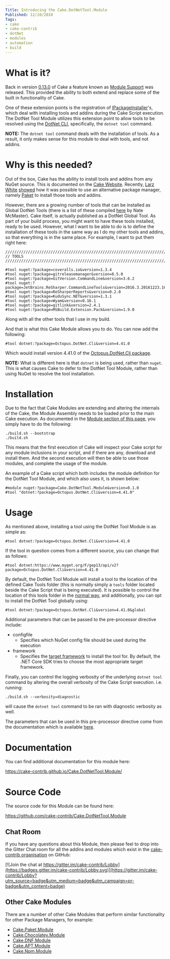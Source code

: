 ```yaml
---
Title: Introducing the Cake.DotNetTool.Module
Published: 12/10/2018
Tags:
- cake
- cake-contrib
- dotNet
- modules
- automation
- build
---
```


# What is it?

Back in version [0.13.0](https://github.com/cake-build/cake/releases/tag/v0.13.0) of Cake a feature known as [Module Support](https://github.com/cake-build/cake/issues/646) was released.  This provided the ability to both extend and replace some of the built in functionality of Cake.

One of these extension points is the registration of [IPackageInstaller](http://cakebuild.net/api/Cake.Core.Packaging/IPackageInstaller/)'s, which deal with installing tools and addins during the Cake Script execution.  The DotNet Tool Module utilizes this extension point to allow tools to be resolved using the [DotNet CLI](https://docs.microsoft.com/en-us/dotnet/core/tools/dotnet-tool-install), specifically, the `dotnet tool` command.

**NOTE:** The `dotnet tool` command deals with the installation of tools.  As a result, it only makes sense for this module to deal with tools, and not addins.

# Why is this needed?

Out of the box, Cake has the ability to install tools and addins from any NuGet source.  This is documented on the [Cake Website](http://cakebuild.net/docs/fundamentals/preprocessor-directives).  Recently, [Larz White](https://github.com/larzw) [showed](http://cakebuild.net/blog/2017/01/cake-paket) how it was possible to use an alternative package manager, namely [Paket](https://fsprojects.github.io/Paket/) to install those tools and addins.

However, there are a growing number of tools that can be installed as Global DotNet Tools (there is a list of these compiled [here](https://github.com/natemcmaster/dotnet-tools) by Nate McMaster).  Cake itself, is actually published as a DotNet Global Tool.  As part of your build process, you might want to have these tools installed, ready to be used.  However, what I want to be able to do is to define the installation of these tools in the same way as I do my other tools and addins, so that everything is in the same place.  For example, I want to put them right here:

```
///////////////////////////////////////////////////////////////////////////////
// TOOLS
///////////////////////////////////////////////////////////////////////////////

#tool nuget:?package=coveralls.io&version=1.3.4
#tool nuget:?package=gitreleasemanager&version=0.5.0
#tool nuget:?package=GitVersion.CommandLine&version=3.6.2
#tool nuget:?package=JetBrains.ReSharper.CommandLineTools&version=2016.3.20161223.160402
#tool nuget:?package=ReSharperReports&version=0.2.0
#tool nuget:?package=KuduSync.NET&version=1.3.1
#tool nuget:?package=Wyam&version=0.16.1
#tool nuget:?package=gitlink&version=2.4.1
#tool nuget:?package=MSBuild.Extension.Pack&version=1.9.0
```

Along with all the other tools that I use in my build.

And that is what this Cake Module allows you to do.  You can now add the following:

```
#tool dotnet:?package=Octopus.DotNet.Cli&version=4.41.0
```

Which would install version 4.41.0 of the [Octopus.DotNet.Cli package](https://www.nuget.org/packages/Octopus.DotNet.Cli/4.41.0).

**NOTE:** What is different here is that `dotnet` is being used, rather than `nuget`.  This is what causes Cake to defer to the DotNet Tool Module, rather than using NuGet to resolve the tool installation.

# Installation

Due to the fact that Cake Modules are extending and altering the internals of the Cake, the Module Assembly needs to be loaded prior to the main Cake execution.  As documented in the [Module section of this page](https://cakebuild.net/docs/fundamentals/preprocessor-directives), you simply have to do the following:

```
./build.sh --bootstrap
./build.sh
```

This means that the first execution of Cake will inspect your Cake script for any module inclusions in your script, and if there are any, download and install them.  And the second execution will then be able to use those modules, and complete the usage of the module.

An example of a Cake script which both includes the module definition for the DotNet Tool Module, and which also uses it, is shown below:

```
#module nuget:?package=Cake.DotNetTool.Module&version=0.1.0
#tool "dotnet:?package=Octopus.DotNet.Cli&version=4.41.0"
```

# Usage

As mentioned above, installing a tool using the DotNet Tool Module is as simple as:

```
#tool dotnet:?package=Octopus.DotNet.Cli&version=4.41.0
```

If the tool in question comes from a different source, you can change that as follows:

```
#tool dotnet:https://www.myget.org/F/gep13/api/v2?package=Octopus.DotNet.Cli&version=4.41.0
```

By default, the DotNet Tool Module will install a tool to the location of the defined Cake Tools folder (this is normally simply a `tools` folder located beside the Cake Script that is being executed).  It is possible to control the location of this tools folder in the [normal way](https://cakebuild.net/docs/fundamentals/default-configuration-values), and additionally, you can opt to install the DotNet Tool globally using:

```
#tool dotnet:?package=Octopus.DotNet.Cli&version=4.41.0&global
```

Additional parameters that can be passed to the pre-processor directive include:

* configfile
  * Specifies which NuGet config file should be used during the execution
* framework
  * Specifies the [target framework](https://docs.microsoft.com/en-us/dotnet/standard/frameworks) to install the tool for. By default, the .NET Core SDK tries to choose the most appropriate target framework.

Finally, you can control the logging verbosity of the underlying `dotnet tool` command by altering the overall verbosity of the Cake Script execution.  i.e. running:

```
./build.sh --verbosity=diagnostic
```

will cause the `dotnet tool` command to be ran with diagnostic verbosity as well.

The parameters that can be used in this pre-processor directive come from the documentation which is available [here](https://docs.microsoft.com/en-us/dotnet/core/tools/dotnet-tool-install).

# Documentation

You can find additional documentation for this module here:

https://cake-contrib.github.io/Cake.DotNetTool.Module/

# Source Code

The source code for this Module can be found here:

https://github.com/cake-contrib/Cake.DotNetTool.Module

## Chat Room

If you have any questions about this Module, then please feel to drop into the Gitter Chat room for all the addins and modules which exist in the [cake-contrib organisation](https://github.com/cake-contrib) on GitHub:

[![Join the chat at https://gitter.im/cake-contrib/Lobby](https://badges.gitter.im/cake-contrib/Lobby.svg)](https://gitter.im/cake-contrib/Lobby?utm_source=badge&utm_medium=badge&utm_campaign=pr-badge&utm_content=badge)

## Other Cake Modules

There are a number of other Cake Modules that perform similar functionality for other Package Managers, for example:

* [Cake.Paket.Module](https://www.nuget.org/packages/Cake.Paket.Module/)
* [Cake.Chocolatey.Module](https://www.nuget.org/packages/Cake.Chocolatey.Module/)
* [Cake.DNF.Module](https://www.nuget.org/packages/Cake.DNF.Module/)
* [Cake.APT.Module](https://www.nuget.org/packages/Cake.APT.Module/)
* [Cake.Npm.Module](https://www.nuget.org/packages/Cake.Npm.Module/0.1.0-unstable0014)
